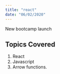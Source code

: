 ```yaml
---
title: "react"
date: "06/02/2020"
---
```


New bootcamp launch

## Topics Covered

1. React
2. Javascript
3. Arrow functions.